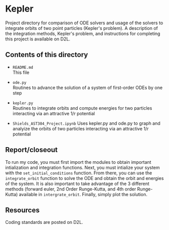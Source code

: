 Kepler
======

Project directory for comparison of ODE solvers and usage of the solvers to integrate orbits of two point particles (Kepler's problem). A description of the integration methods, Kepler's problem, and instructions for completing this project is available on D2L.

Contents of this directory
--------------------------

*  `README.md`  
This file

*  `ode.py`  
Routines to advance the solution of a system of first-order ODEs by one step

*  `kepler.py`  
Routines to integrate orbits and compute energies for two particles interacting 
via an attractive 1/r potential

* `Shields_AST304_Project.ipynb`
Uses kepler.py and ode.py to graph and analyize the orbits of two particles interacting
via an attractive 1/r potential

Report/closeout
---------------

To run my code, you must first import the modules to obtain important intialization and integration functions.
Next, you must intialize your system with the `set_initial_conditions` function. From there, you can use the 
`integrate_orbit` function to solve the ODE and obtain the orbit and energies of the system. It is also important 
to take advantage of the 3 different methods (forward euler, 2nd Order Runge-Kutta, and 4th order Runge-Kutta)
available in `intergrate_orbit`. Finally, simply plot the solution.
   
Resources
---------
Coding standards are posted on D2L.
